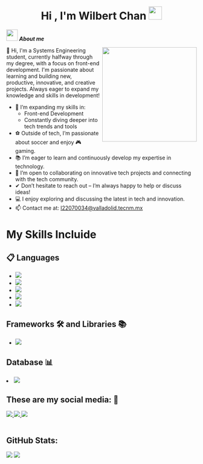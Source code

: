 <h1 align="center"><b>Hi , I'm Wilbert Chan </b><img src="https://media.giphy.com/media/hvRJCLFzcasrR4ia7z/giphy.gif" width="35"></h1>

<img src="https://github.com/7oSkaaa/7oSkaaa/blob/main/Images/about_me.gif?raw=true" width="30px">&nbsp;***About me***

<picture> <img align="right" src="https://media.giphy.com/media/SWoSkN6DxTszqIKEqv/giphy.gif" width = 250px></picture>

<p>👋 Hi, I'm a Systems Engineering student, currently halfway through my degree, with a focus on front-end development. I'm passionate about learning and building new, productive, innovative, and creative projects. Always eager to expand my knowledge and skills in development!</p>


<div>
  <ul>
  <li>🌿 I’m expanding my skills in:
    <ul>
      <li>Front-end Development</li>
      <li>Constantly diving deeper into tech trends and tools</li>
    </ul>
  </li>
  <li>⚽️ Outside of tech, I’m passionate about soccer and enjoy 🎮 gaming.</li>
  <li>📚 I’m eager to learn and continuously develop my expertise in technology.</li>
  <li>🤗 I’m open to collaborating on innovative tech projects and connecting with the tech community.</li>
  <li>✔ Don’t hesitate to reach out – I’m always happy to help or discuss ideas!</li>
  <li>💻 I enjoy exploring and discussing the latest in tech and innovation.</li>
  <li>📫 Contact me at: <a href="mailto:I22070034@valladolid.tecnm.mx">I22070034@valladolid.tecnm.mx</a></li>
</ul>
</div>

<h1>My Skills Incluide</h1>
<div>
  <h2>📋 Languages</h2>
  <ul>
    <li>  <img src="https://img.shields.io/badge/JavaScript-F7DF1E?style=for-the-badge&logo=javascript&logoColor=black">
</li>
    <li>
        <img src="https://img.shields.io/badge/CSS3-1572B6?style=for-the-badge&logo=css3&logoColor=white">
    </li>
    <li>
        <img src="https://img.shields.io/badge/HTML5-E34F26?style=for-the-badge&logo=html5&logoColor=white">
    </li>
    <li>  <img src="https://img.shields.io/badge/python-3670A0?style=for-the-badge&logo=python&logoColor=ffdd54">
    </li>
    <li>
        <img src="https://img.shields.io/badge/Java-ED8B00?style=for-the-badge&logo=java&logoColor=white">
    </li>
  </ul>
</div>
<div>
  <h2>Frameworks 🛠️ and Libraries 📚</h2>
  <ul>
    <li>
      <img src="https://img.shields.io/badge/bootstrap-%238511FA.svg?style=for-the-badge&logo=bootstrap&logoColor=white">
    </li>
  </ul>
</div>

<div>
  <lu>
    <h2>Database 📊</h2>
    <li>
      <img src="https://img.shields.io/badge/mysql-4479A1.svg?style=for-the-badge&logo=mysql&logoColor=white">
    </li>
  </lu>
</div>

<div>
  <h2>These are my social media: 📱</h2>
  <span>
    <a href= "https://www.linkedin.com/in/wilbert-oliver-chan-uc-028229314/ ">
    <img src="https://img.shields.io/badge/linkedin-%230077B5.svg?style=for-the-badge&logo=linkedin&logoColor=white">
</a>

  <a href= "l22070034@valladolid.tecnm.mx ">
    <img src="https://img.shields.io/badge/Gmail-D14836?style=for-the-badge&logo=gmail&logoColor=white">
</a>

 <a href= "https://www.facebook.com/wilbert.chan.33821">
    <img src="https://img.shields.io/badge/Facebook-%231877F2.svg?style=for-the-badge&logo=Facebook&logoColor=white">
</a>


  </span>
</div>
<br>

<h2>GitHub Stats:</h2>

[![](https://github-readme-stats.vercel.app/api?username=wilbert2004&show_icons=true&theme=tokyonight&hide_border=true&locale=en)](https://github.com/wilbert2004)
[![](https://github-readme-streak-stats.herokuapp.com/?user=wilbert2004&theme=material-palenight)](https://github.com/wilbert2004)



